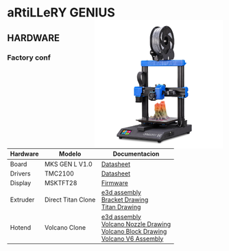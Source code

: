 # aRtiLLeRY GENIUS <img align="right" width=300 src="/resources/icons/aRtiLLeRY GENIUS.png?raw=true" />


## HARDWARE
### Factory conf
Hardware|Modelo|Documentacion
--------|------|-------------
Board|MKS GEN L V1.0|[Datasheet](https://github.com/omonge22/MKS-GEN_L)
Drivers|TMC2100|[Datasheet](https://github.com/omonge22/evoz3D/tree/main/resources/Datasheet/TMC2100)
Display|MSKTFT28| [Firmware](https://github.com/omonge22/genius-tft-firmware)
Extruder|Direct Titan Clone|[e3d assembly](https://e3d-online.dozuki.com/Guide/1.75mm+Direct+Titan+Assembly/19?lang=en) <br/> [Bracket Drawing](https://github.com/omonge22/evoz3D/blob/main/resources/Drawing/Titan%20Extruder/Bracket%20Printed.pdf) <br/> [Titan Drawing](https://github.com/omonge22/evoz3D/blob/main/resources/Drawing/Titan%20Extruder/Titan%20Assembly.pdf)
Hotend|Volcano Clone|[e3d assembly](https://e3d-online.dozuki.com/Guide/Building+a+new+Volcano/9?lang=en) <br/> [Volcano Nozzle Drawing](https://github.com/omonge22/evoz3D/blob/main/resources/Drawing/Volcano%20Nozzle/Volcano%20Nozzle.pdf) <br/> [Volcano Block Drawing](https://github.com/omonge22/evoz3D/blob/main/resources/Drawing/Volcano%20Nozzle/Volcano%20Block.pdf) <br/> [Volcano V6 Assembly](https://github.com/omonge22/evoz3D/blob/main/resources/Drawing/Volcano%20Nozzle/Volcano%20Nozzle%20Assembly.pdf)


